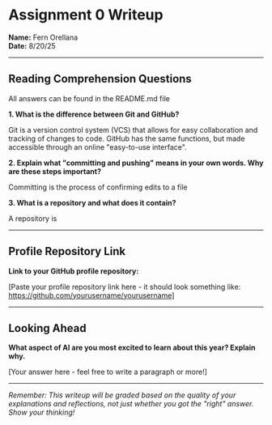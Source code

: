 # Assignment 0 Writeup

**Name:** Fern Orellana  
**Date:** 8/20/25

---

## Reading Comprehension Questions
All answers can be found in the README.md file

**1. What is the difference between Git and GitHub?**

Git is a version control system (VCS) that allows for easy collaboration and tracking of changes to code. GitHub has the same functions, but made accessible through an online "easy-to-use interface".

**2. Explain what "committing and pushing" means in your own words. Why are these steps important?**

Committing is the process of confirming edits to a file

**3. What is a repository and what does it contain?**

A repository is 

---

## Profile Repository Link

**Link to your GitHub profile repository:** 

[Paste your profile repository link here - it should look something like: https://github.com/yourusername/yourusername]

---

## Looking Ahead

**What aspect of AI are you most excited to learn about this year? Explain why.**

[Your answer here - feel free to write a paragraph or more!]

---

*Remember: This writeup will be graded based on the quality of your explanations and reflections, not just whether you got the "right" answer. Show your thinking!*
